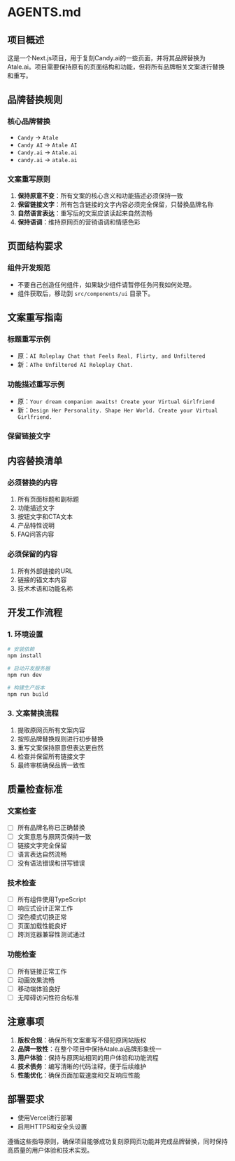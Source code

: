 # AGENTS.md

## 项目概述

这是一个Next.js项目，用于复刻Candy.ai的一些页面，并将其品牌替换为Atale.ai。项目需要保持原有的页面结构和功能，但将所有品牌相关文案进行替换和重写。

## 品牌替换规则

### 核心品牌替换

* `Candy` → `Atale`
* `Candy AI` → `Atale AI`
* `Candy.ai` → `Atale.ai`
* `candy.ai` → `atale.ai`

### 文案重写原则


1. **保持原意不变**：所有文案的核心含义和功能描述必须保持一致
2. **保留链接文字**：所有包含链接的文字内容必须完全保留，只替换品牌名称
3. **自然语言表达**：重写后的文案应该读起来自然流畅
4. **保持语调**：维持原网页的营销语调和情感色彩

## 页面结构要求

### 组件开发规范

* 不要自己创造任何组件，如果缺少组件请暂停任务问我如何处理。
* 组件获取后，移动到 `src/components/ui` 目录下。

## 文案重写指南

### 标题重写示例

* 原：`AI Roleplay Chat that Feels Real, Flirty, and Unfiltered`
* 新：`AThe Unfiltered AI Roleplay Chat.`

### 功能描述重写示例

* 原：`Your dream companion awaits! Create your Virtual Girlfriend`
* 新：`Design Her Personality. Shape Her World. Create your Virtual Girlfriend. `

### 保留链接文字

## 内容替换清单

### 必须替换的内容


1. 所有页面标题和副标题
2. 功能描述文字
3. 按钮文字和CTA文本
4. 产品特性说明
5. FAQ问答内容

### 必须保留的内容


1. 所有外部链接的URL
2. 链接的锚文本内容
3. 技术术语和功能名称

## 开发工作流程

### 1. 环境设置

```bash
# 安装依赖
npm install

# 启动开发服务器
npm run dev

# 构建生产版本
npm run build
```

### 3. 文案替换流程


1. 提取原网页所有文案内容
2. 按照品牌替换规则进行初步替换
3. 重写文案保持原意但表达更自然
4. 检查并保留所有链接文字
5. 最终审核确保品牌一致性

## 质量检查标准

### 文案检查

- [ ] 所有品牌名称已正确替换
- [ ] 文案意思与原网页保持一致
- [ ] 链接文字完全保留
- [ ] 语言表达自然流畅
- [ ] 没有语法错误和拼写错误

### 技术检查

- [ ] 所有组件使用TypeScript
- [ ] 响应式设计正常工作
- [ ] 深色模式切换正常
- [ ] 页面加载性能良好
- [ ] 跨浏览器兼容性测试通过

### 功能检查

- [ ] 所有链接正常工作
- [ ] 动画效果流畅
- [ ] 移动端体验良好
- [ ] 无障碍访问性符合标准

## 注意事项


1. **版权合规**：确保所有文案重写不侵犯原网站版权
2. **品牌一致性**：在整个项目中保持Atale.ai品牌形象统一
3. **用户体验**：保持与原网站相同的用户体验和功能流程
4. **技术债务**：编写清晰的代码注释，便于后续维护
5. **性能优化**：确保页面加载速度和交互响应性能

## 部署要求

* 使用Vercel进行部署
* 启用HTTPS和安全头设置


遵循这些指导原则，确保项目能够成功复刻原网页功能并完成品牌替换，同时保持高质量的用户体验和技术实现。